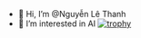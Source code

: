 - 👋 Hi, I’m @Nguyễn Lê Thanh
- 👀 I’m interested in AI 
[![trophy](https://github-profile-trophy.vercel.app/?username=BluzOtter)](https://github.com/ryo-ma/github-profile-trophy)

<!---
BluzOtter/BluzOtter is a ✨ special ✨ repository because its `README.md` (this file) appears on your GitHub profile.
You can click the Preview link to take a look at your changes.
--->

